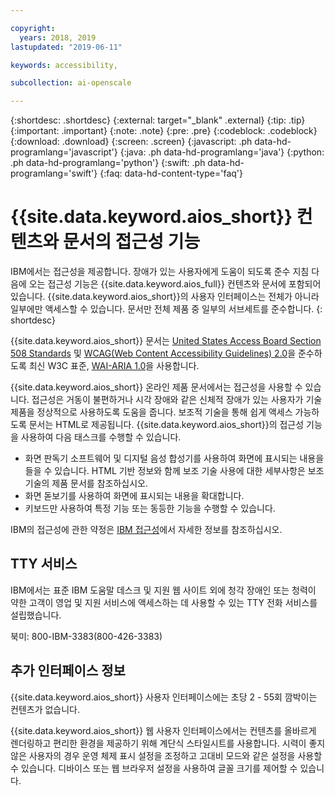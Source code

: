 ```yaml
---

copyright:
  years: 2018, 2019
lastupdated: "2019-06-11"

keywords: accessibility, 

subcollection: ai-openscale

---
```


{:shortdesc: .shortdesc}
{:external: target="_blank" .external}
{:tip: .tip}
{:important: .important}
{:note: .note}
{:pre: .pre}
{:codeblock: .codeblock}
{:download: .download}
{:screen: .screen}
{:javascript: .ph data-hd-programlang='javascript'}
{:java: .ph data-hd-programlang='java'}
{:python: .ph data-hd-programlang='python'}
{:swift: .ph data-hd-programlang='swift'}
{:faq: data-hd-content-type='faq'}

# {{site.data.keyword.aios_short}} 컨텐츠와 문서의 접근성 기능

IBM에서는 접근성을 제공합니다. 장애가 있는 사용자에게 도움이 되도록 준수 지침 다음에 오는 접근성 기능은 {{site.data.keyword.aios_full}} 컨텐츠와 문서에 포함되어 있습니다. {{site.data.keyword.aios_short}}의 사용자 인터페이스는 전체가 아니라 일부에만 액세스할 수 있습니다. 문서만 전체 제품 중 일부의 서브세트를 준수합니다.
{: shortdesc}

{{site.data.keyword.aios_short}} 문서는 <a href="https://www.access-board.gov/guidelines-and-standards/communications-and-it/about-the-section-508-standards/section-508-standards/" rel="noopener noreferrer" target="_blank">United States Access Board Section 508 Standards</a> 및 <a href="https://www.w3.org/TR/WCAG20/" rel="noopener noreferrer" target="_blank"> WCAG(Web Content Accessibility Guidelines) 2.0</a>을 준수하도록 최신 W3C 표준, <a href="https://www.w3.org/TR/wai-aria/" rel="noopener noreferrer" target="_blank">WAI-ARIA 1.0</a>을 사용합니다.

{{site.data.keyword.aios_short}} 온라인 제품 문서에서는 접근성을 사용할 수 있습니다. 접근성은 거동이 불편하거나 시각 장애와 같은 신체적 장애가 있는 사용자가 기술 제품을 정상적으로 사용하도록 도움을 줍니다. 보조적 기술을 통해 쉽게 액세스 가능하도록 문서는 HTML로 제공됩니다.
{{site.data.keyword.aios_short}}의 접근성 기능을 사용하여 다음 태스크를 수행할 수 있습니다.

- 화면 판독기 소프트웨어 및 디지털 음성 합성기를 사용하여 화면에 표시되는 내용을 들을 수 있습니다. HTML 기반 정보와 함께 보조 기술 사용에 대한 세부사항은 보조 기술의 제품 문서를 참조하십시오.
- 화면 돋보기를 사용하여 화면에 표시되는 내용을 확대합니다.
- 키보드만 사용하여 특정 기능 또는 동등한 기능을 수행할 수 있습니다.

IBM의 접근성에 관한 약정은 [IBM 접근성](http://www.ibm.com/able)에서 자세한 정보를 참조하십시오.

## TTY 서비스

IBM에서는 표준 IBM 도움말 데스크 및 지원 웹 사이트 외에 청각 장애인 또는 청력이 약한 고객이 영업 및 지원 서비스에 액세스하는 데 사용할 수 있는 TTY 전화 서비스를 설립했습니다.

북미: 800-IBM-3383(800-426-3383)

## 추가 인터페이스 정보

{{site.data.keyword.aios_short}} 사용자 인터페이스에는 초당 2 - 55회 깜박이는 컨텐츠가 없습니다.

{{site.data.keyword.aios_short}} 웹 사용자 인터페이스에서는 컨텐츠를 올바르게 렌더링하고 편리한 환경을 제공하기 위해 계단식 스타일시트를 사용합니다. 시력이 좋지 않은 사용자의 경우 운영 체제 표시 설정을 조정하고 고대비 모드와 같은 설정을 사용할 수 있습니다. 디바이스 또는 웹 브라우저 설정을 사용하여 글꼴 크기를 제어할 수 있습니다.

